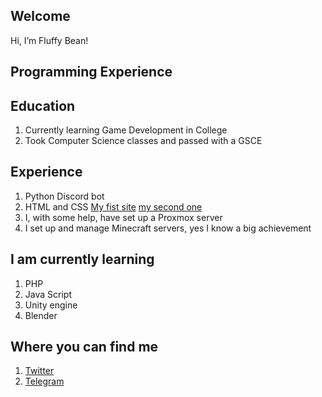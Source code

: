 Welcome
-------
Hi, I’m Fluffy Bean!

Programming Experience
-------
## Education
1. Currently learning Game Development in College
2. Took Computer Science classes and passed with a GSCE
## Experience
1. Python Discord bot
2. HTML and CSS
[My fist site](https://fluffy.1x.no)
[my second one](https://uwu.fluffybean.gay)
3. I, with some help, have set up a Proxmox server
4. I set up and manage Minecraft servers, yes I know a big achievement


I am currently learning
-------
1. PHP
2. Java Script
3. Unity engine
4. Blender

Where you can find me
-------
1. [Twitter](https://twitter.com/fluffybeanUwU)
2. [Telegram](https://t.me/Fluffy_Bean)
